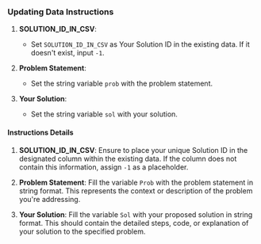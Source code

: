 

### Updating Data Instructions

1. **SOLUTION_ID_IN_CSV**:
   - Set `SOLUTION_ID_IN_CSV` as Your Solution ID in the existing data. If it doesn't exist, input `-1`.

2. **Problem Statement**:
   - Set the string variable `prob` with the problem statement.

3. **Your Solution**:
   - Set the string variable `sol` with your solution.

#### Instructions Details

1. **SOLUTION_ID_IN_CSV**:
   Ensure to place your unique Solution ID in the designated column within the existing data. If the column does not contain this information, assign `-1` as a placeholder.

2. **Problem Statement**:
   Fill the variable `Prob` with the problem statement in string format. This represents the context or description of the problem you're addressing.

3. **Your Solution**:
   Fill the variable `Sol` with your proposed solution in string format. This should contain the detailed steps, code, or explanation of your solution to the specified problem.

